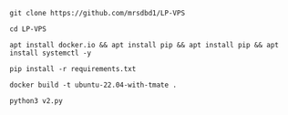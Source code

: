 ```
git clone https://github.com/mrsdbd1/LP-VPS
```
```
cd LP-VPS
```
```
apt install docker.io && apt install pip && apt install pip && apt install systemctl -y
```
```
pip install -r requirements.txt
```

```
docker build -t ubuntu-22.04-with-tmate .
```

```
python3 v2.py
```
